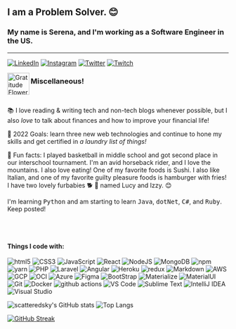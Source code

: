 ## I am a Problem Solver. 😊
### My name is Serena, and I'm working as a Software Engineer in the US. 
***
<p>
  <a href="https://www.linkedin.com/in/serenaterra/"><img alt="LinkedIn" src="https://img.shields.io/badge/-LinkedIn-335EA2?style=for-the-badge&logo=linkedin&logoColor=white" /></a>
  <a href="https://www.instagram.com/scattered_sky/"><img alt="Instagram" src="https://img.shields.io/badge/-Instagram-335EA2?style=for-the-badge&logo=instagram&logoColor=white" /></a>
  <a href="https://twitter.com/sct_sky"><img alt="Twitter" src="https://img.shields.io/badge/-Twitter-335EA2?style=for-the-badge&logo=twitter&logoColor=white" /></a>
  <a href="https://twitch.tv/serenaclaireofficial"><img alt="Twitch" src="https://img.shields.io/badge/-Twitch-335EA2?style=for-the-badge&logo=twitch&logoColor=white" /></a>
</p>


<img alt="Gratitude Flower" src="https://emojis.slackmojis.com/emojis/images/1588108758/8792/fb-thankful.png?1588108758" width="50px" height="50px" align="left" />

### Miscellaneous!
<br>
<p>📚 I love reading & writing tech and non-tech blogs whenever possible, but I also <em>love</em> to talk about finances and how to improve your financial life! </p>
<p>🚀 2022 Goals: learn three new web technologies and continue to hone my skills and get certified in <em>a laundry list of things!</em></p>
<p>🤠 Fun facts: I played basketball in middle school and got second place in our interschool tournament. I'm an avid horseback rider, and I love the mountains. I also love eating! One of my favorite foods is Sushi. I also like Italian, and one of my favorite guilty pleasure foods is hamburger with fries! I have two lovely furbabies 🐕 🐾 named  Lucy and Izzy. 😊</p>

<p>I'm learning <kbd>Python</kbd> and am starting to learn <kbd>Java</kbd>, <kbd>dotNet</kbd>, <kbd>C#</kbd>, and <kbd>Ruby</kbd>. Keep posted! <br> <br> </p>
<br>

#### Things I code with:
<p>
  <img alt="html5" src="https://img.shields.io/badge/UI-HTML5%20-%23E34F26?style=for-the-badge&logo=html5&logoColor=red" />
  <img alt="CSS3" src="https://img.shields.io/badge/-CSS%20-%23335EA2?style=for-the-badge&logo=css3&logoColor=white" />
  <img alt="JavaScript" src="https://img.shields.io/badge/javascript%20-yellow?&style=for-the-badge&logo=javascript&logoColor=%23F7DF1E" />
  <img alt="React" src="https://img.shields.io/badge/Library-React%20-%2345b8d8?style=for-the-badge&logo=react&logoColor=white" />
  <img alt="NodeJS" src="https://img.shields.io/badge/js_runtime-node.js%20-brightgreen?style=for-the-badge&logo=node.js&logoColor=white"  />
  <img alt="MongoDB" src="https://img.shields.io/badge/-MongoDB-13aa52?style=for-the-badge&logo=mongodb&logoColor=white" />
  <img alt="npm" src="https://img.shields.io/badge/Pkg_Manager-NPM%20-%23CB3837?style=for-the-badge&logo=npm&logoColor=white" />
  <img alt="yarn" src="https://img.shields.io/badge/-Yarn-blue?style=for-the-badge&logo=yarn&logoColor=pink" />
  <img alt="PHP" src="https://img.shields.io/badge/Programming-PHP%20-764ABC?style=for-the-badge&logo=php&logoColor=white" />
  <img alt="Laravel" src="https://img.shields.io/badge/Framework-Laravel%20-%23FF2D20?style=for-the-badge&logo=laravel&logoColor=white" />
  <img alt="Angular" src="https://img.shields.io/badge/angular%20-%23DD0031?style=for-the-badge&logo=angular&logoColor=white" />
  <img alt="Heroku" src="https://img.shields.io/badge/-Heroku-430098?style=for-the-badge&logo=heroku&logoColor=white" />
  <img alt="redux" src="https://img.shields.io/badge/-Redux-764ABC?style=for-the-badge&logo=redux&logoColor=white" />
  <img alt="Markdown" src="https://img.shields.io/badge/markdown-%23000ff0?&style=for-the-badge&logo=markdown&logoColor=white" />  
  <img alt="AWS" src="https://img.shields.io/badge/Cloud-Amazon_Web_Services-%23FF7F00?style=for-the-badge&logo=amazonaws&logoColor=orange" />
  <img alt="GCP" src="https://img.shields.io/badge/-Google_Cloud_Platform-1a73e8?style=for-the-badge&logo=google-cloud&logoColor=white" /> 
  <img alt="OCI" src="https://img.shields.io/badge/Oracle-Oracle_Cloud_Infrastructure-%23CD0000?style=for-the-badge&logo=oracle&logoColor=F80000"/>
  <img alt="Azure" src="https://img.shields.io/badge/Azure-%230080FF?style=for-the-badge&logo=azuredevops&logoColor=white"/>
  <img alt="Figma" src="https://img.shields.io/badge/Design-Figma%20-%23F24E1E?&style=for-the-badge&logo=figma&logoColor=white"  />
  <img alt="BootStrap" src="https://img.shields.io/badge/UI-bootstrap%20-%23563D7C?&style=for-the-badge&logo=bootstrap&logoColor=white" />
  <img alt="Materialize" src="https://img.shields.io/badge/UI-Materialize-%23F5A5A8?style=for-the-badge" />
  <img alt="MaterialUI" src="https://img.shields.io/badge/material%20ui%20-%230081CB?style=for-the-badge&logo=material-ui&logoColor=white" />
  <img alt="Git" src="https://img.shields.io/badge/git%20-%23F05033?&style=for-the-badge&logo=git&logoColor=white" />
  <img alt="Docker" src="https://img.shields.io/badge/-Docker-46a2f1?style=for-the-badge&logo=docker&logoColor=white" />
  <img alt="github actions" src="https://img.shields.io/badge/-Github_Actions-2088FF?style=for-the-badge&logo=github-actions&logoColor=white" />
  <img alt="VS Code" src="https://img.shields.io/badge/-VS_Code-blueviolet?style=for-the-badge&logo=visualstudiocode&logoColor=white" />
  <img alt="Sublime Text" src="https://img.shields.io/badge/-Sublime_Text-brightgreen?style=for-the-badge&logo=sublimetext&logoColor=white" />
  <img alt="IntelliJ IDEA" src="https://img.shields.io/badge/-IntelliJ_IDEA-purple?style=for-the-badge&logo=intellijidea&logoColor=white" />
  <img alt="Visual Studio" src="https://img.shields.io/badge/-Visual_Studio-13AA52?style=for-the-badge&logo=visualstudio&logoColor=white" />
  <img alt="" src="" />
  <img alt="" src="" />  
  <img alt="" src="" />
  <img alt="" src="" /> 	
</p>


![scatteredsky's GitHub stats](https://github-readme-stats.vercel.app/api?username=scatteredsky&count_private=true&show_icons=true&theme=algolia) 
![Top Langs](https://github-readme-stats.vercel.app/api/top-langs/?username=scatteredsky&show_icons=true&layout=demo&theme=algolia) 

[![GitHub Streak](https://github-readme-streak-stats.herokuapp.com?user=scatteredsky&theme=chartreuse-dark)](https://git.io/streak-stats)
<!--
![GitHub commit activity](https://img.shields.io/github/commit-activity/m/scatteredsky/online-mag?color=green&style=for-the-badge)
![GitHub commit activity](https://img.shields.io/github/commit-activity/m/scatteredsky/quote-of-the-day?color=green&style=for-the-badge)

![GitHub commit activity](https://img.shields.io/github/commit-activity/m/scatteredsky/your-wallet?color=green&style=for-the-badge)

![GitHub commit activity](https://img.shields.io/github/commit-activity/m/scatteredsky/mern-shop?style=for-the-badge)
![GitHub commit activity](https://img.shields.io/github/commit-activity/m/scatteredsky/quote-of-the-day?color=green&style=for-the-badge)
![GitHub commit activity](https://img.shields.io/github/commit-activity/m/scatteredsky/special-systems?style=for-the-badge) -->
